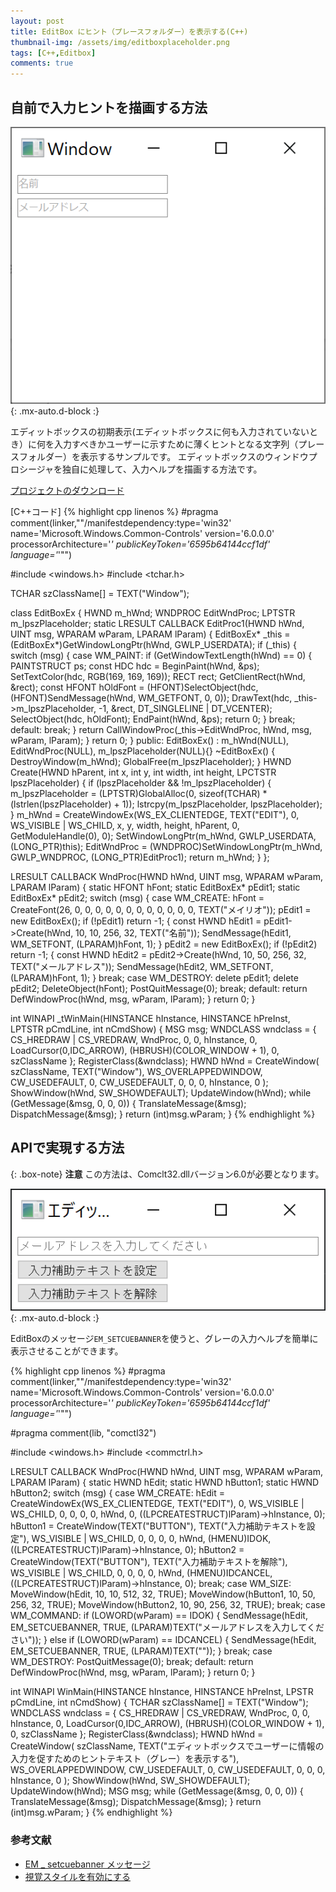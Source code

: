```yaml
---
layout: post
title: EditBox にヒント（プレースフォルダー）を表示する(C++)
thumbnail-img: /assets/img/editboxplaceholder.png
tags: [C++,Editbox]
comments: true
---
```


## 自前で入力ヒントを描画する方法

![](/assets/img/editboxplaceholder.png){: .mx-auto.d-block :}

エディットボックスの初期表示(エディットボックスに何も入力されていないとき）に何を入力すべきかユーザーに示すために薄くヒントとなる文字列（プレースフォルダー）を表示するサンプルです。
エディットボックスのウィンドウプロシージャを独自に処理して、入力ヘルプを描画する方法です。

[プロジェクトのダウンロード](https://github.com/kenjinote/EditBoxPlaceHolder/archive/master.zip)

[C++コード]
{% highlight cpp linenos %}
#pragma comment(linker,"\"/manifestdependency:type='win32' name='Microsoft.Windows.Common-Controls' version='6.0.0.0' processorArchitecture='*' publicKeyToken='6595b64144ccf1df' language='*'\"")

#include <windows.h>
#include <tchar.h>

TCHAR szClassName[] = TEXT("Window");

class EditBoxEx
{
  HWND m_hWnd;
  WNDPROC EditWndProc;
  LPTSTR m_lpszPlaceholder;
  static LRESULT CALLBACK EditProc1(HWND hWnd, UINT msg, WPARAM wParam, LPARAM lParam)
  {
    EditBoxEx* _this = (EditBoxEx*)GetWindowLongPtr(hWnd, GWLP_USERDATA);
    if (_this)
    {
      switch (msg)
      {
      case WM_PAINT:
        if (GetWindowTextLength(hWnd) == 0)
        {
          PAINTSTRUCT ps;
          const HDC hdc = BeginPaint(hWnd, &ps);
          SetTextColor(hdc, RGB(169, 169, 169));
          RECT rect;
          GetClientRect(hWnd, &rect);
          const HFONT hOldFont = (HFONT)SelectObject(hdc, (HFONT)SendMessage(hWnd, WM_GETFONT, 0, 0));
          DrawText(hdc, _this->m_lpszPlaceholder, -1, &rect, DT_SINGLELINE | DT_VCENTER);
          SelectObject(hdc, hOldFont);
          EndPaint(hWnd, &ps);
          return 0;
        }
        break;
      default:
        break;
      }
      return CallWindowProc(_this->EditWndProc, hWnd, msg, wParam, lParam);
    }
    return 0;
  }
public:
  EditBoxEx() : m_hWnd(NULL), EditWndProc(NULL), m_lpszPlaceholder(NULL){}
  ~EditBoxEx() { DestroyWindow(m_hWnd); GlobalFree(m_lpszPlaceholder); }
  HWND Create(HWND hParent, int x, int y, int width, int height, LPCTSTR lpszPlaceholder)
  {
    if (lpszPlaceholder && !m_lpszPlaceholder)
    {
      m_lpszPlaceholder = (LPTSTR)GlobalAlloc(0, sizeof(TCHAR) * (lstrlen(lpszPlaceholder) + 1));
      lstrcpy(m_lpszPlaceholder, lpszPlaceholder);
    }
    m_hWnd = CreateWindowEx(WS_EX_CLIENTEDGE, TEXT("EDIT"), 0, WS_VISIBLE | WS_CHILD, x, y, width, height, hParent, 0, GetModuleHandle(0), 0);
    SetWindowLongPtr(m_hWnd, GWLP_USERDATA, (LONG_PTR)this);
    EditWndProc = (WNDPROC)SetWindowLongPtr(m_hWnd, GWLP_WNDPROC, (LONG_PTR)EditProc1);
    return m_hWnd;
  }
};

LRESULT CALLBACK WndProc(HWND hWnd, UINT msg, WPARAM wParam, LPARAM lParam)
{
  static HFONT hFont;
  static EditBoxEx* pEdit1;
  static EditBoxEx* pEdit2;
  switch (msg)
  {
  case WM_CREATE:
    hFont = CreateFont(26, 0, 0, 0, 0, 0, 0, 0, 0, 0, 0, 0, 0, TEXT("メイリオ"));
    pEdit1 = new EditBoxEx();
    if (!pEdit1) return -1;
    {
      const HWND hEdit1 = pEdit1->Create(hWnd, 10, 10, 256, 32, TEXT("名前"));
      SendMessage(hEdit1, WM_SETFONT, (LPARAM)hFont, 1);
    }
    pEdit2 = new EditBoxEx();
    if (!pEdit2) return -1;
    {
      const HWND hEdit2 = pEdit2->Create(hWnd, 10, 50, 256, 32, TEXT("メールアドレス"));
      SendMessage(hEdit2, WM_SETFONT, (LPARAM)hFont, 1);
    }
    break;
  case WM_DESTROY:
    delete pEdit1;
    delete pEdit2;
    DeleteObject(hFont);
    PostQuitMessage(0);
    break;
  default:
    return DefWindowProc(hWnd, msg, wParam, lParam);
  }
  return 0;
}

int WINAPI _tWinMain(HINSTANCE hInstance, HINSTANCE hPreInst, LPTSTR pCmdLine, int nCmdShow)
{
  MSG msg;
  WNDCLASS wndclass = {
    CS_HREDRAW | CS_VREDRAW,
    WndProc,
    0,
    0,
    hInstance,
    0,
    LoadCursor(0,IDC_ARROW),
    (HBRUSH)(COLOR_WINDOW + 1),
    0,
    szClassName
  };
  RegisterClass(&wndclass);
  HWND hWnd = CreateWindow(
    szClassName,
    TEXT("Window"),
    WS_OVERLAPPEDWINDOW,
    CW_USEDEFAULT,
    0,
    CW_USEDEFAULT,
    0,
    0,
    0,
    hInstance,
    0
  );
  ShowWindow(hWnd, SW_SHOWDEFAULT);
  UpdateWindow(hWnd);
  while (GetMessage(&msg, 0, 0, 0))
  {
    TranslateMessage(&msg);
    DispatchMessage(&msg);
  }
  return (int)msg.wParam;
}
{% endhighlight %}

## APIで実現する方法

{: .box-note}
**注意** この方法は、Comclt32.dllバージョン6.0が必要となります。

![](/assets/img/editboxbanner.png){: .mx-auto.d-block :}

EditBoxのメッセージ`EM_SETCUEBANNER`を使うと、グレーの入力ヘルプを簡単に表示させることができます。

{% highlight cpp linenos %}
#pragma comment(linker,"\"/manifestdependency:type='win32' name='Microsoft.Windows.Common-Controls' version='6.0.0.0' processorArchitecture='*' publicKeyToken='6595b64144ccf1df' language='*'\"")

#pragma comment(lib, "comctl32")

#include <windows.h>
#include <commctrl.h>

LRESULT CALLBACK WndProc(HWND hWnd, UINT msg, WPARAM wParam, LPARAM lParam)
{
  static HWND hEdit;
  static HWND hButton1;
  static HWND hButton2;
  switch (msg)
  {
  case WM_CREATE:
    hEdit = CreateWindowEx(WS_EX_CLIENTEDGE, TEXT("EDIT"), 0, WS_VISIBLE | WS_CHILD, 0, 0, 0, 0, hWnd, 0, ((LPCREATESTRUCT)lParam)->hInstance, 0);
    hButton1 = CreateWindow(TEXT("BUTTON"), TEXT("入力補助テキストを設定"), WS_VISIBLE | WS_CHILD, 0, 0, 0, 0, hWnd, (HMENU)IDOK, ((LPCREATESTRUCT)lParam)->hInstance, 0);
    hButton2 = CreateWindow(TEXT("BUTTON"), TEXT("入力補助テキストを解除"), WS_VISIBLE | WS_CHILD, 0, 0, 0, 0, hWnd, (HMENU)IDCANCEL, ((LPCREATESTRUCT)lParam)->hInstance, 0);
    break;
  case WM_SIZE:
    MoveWindow(hEdit, 10, 10, 512, 32, TRUE);
    MoveWindow(hButton1, 10, 50, 256, 32, TRUE);
    MoveWindow(hButton2, 10, 90, 256, 32, TRUE);
    break;
  case WM_COMMAND:
    if (LOWORD(wParam) == IDOK)
    {
      SendMessage(hEdit, EM_SETCUEBANNER, TRUE, (LPARAM)TEXT("メールアドレスを入力してください"));
    }
    else if (LOWORD(wParam) == IDCANCEL)
    {
      SendMessage(hEdit, EM_SETCUEBANNER, TRUE, (LPARAM)TEXT(""));
    }
    break;
  case WM_DESTROY:
    PostQuitMessage(0);
    break;
  default:
    return DefWindowProc(hWnd, msg, wParam, lParam);
  }
  return 0;
}

int WINAPI WinMain(HINSTANCE hInstance, HINSTANCE hPreInst, LPSTR pCmdLine, int nCmdShow)
{
  TCHAR szClassName[] = TEXT("Window");
  WNDCLASS wndclass = {
    CS_HREDRAW | CS_VREDRAW,
    WndProc,
    0,
    0,
    hInstance,
    0,
    LoadCursor(0,IDC_ARROW),
    (HBRUSH)(COLOR_WINDOW + 1),
    0,
    szClassName
  };
  RegisterClass(&wndclass);
  HWND hWnd = CreateWindow(
    szClassName,
    TEXT("エディットボックスでユーザーに情報の入力を促すためのヒントテキスト（グレー）を表示する"),
    WS_OVERLAPPEDWINDOW,
    CW_USEDEFAULT,
    0,
    CW_USEDEFAULT,
    0,
    0,
    0,
    hInstance,
    0
  );
  ShowWindow(hWnd, SW_SHOWDEFAULT);
  UpdateWindow(hWnd);
  MSG msg;
  while (GetMessage(&msg, 0, 0, 0))
  {
    TranslateMessage(&msg);
    DispatchMessage(&msg);
  }
  return (int)msg.wParam;
}
{% endhighlight %}

### 参考文献
- [EM _ setcuebanner メッセージ](https://docs.microsoft.com/ja-jp/windows/win32/controls/em-setcuebanner)
- [視覚スタイルを有効にする](https://docs.microsoft.com/ja-jp/windows/win32/controls/cookbook-overview)